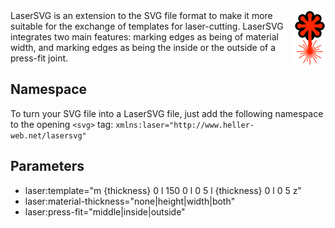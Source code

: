 <img align="right" src="LaserSVG.svg" width="50px" alt="LaserSVG Logo"> 
LaserSVG is an extension to the SVG file format to make it more suitable for the exchange of templates for laser-cutting. LaserSVG integrates two main features: marking edges as being of material width, and marking edges as being the inside or the outside of a press-fit joint.



## Namespace
To turn your SVG file into a LaserSVG file, just add the following namespace to the opening `<svg>` tag: 
	`xmlns:laser="http://www.heller-web.net/lasersvg"`

## Parameters
* laser:template="m {thickness} 0 
            l 150 0 l 0 5 l {thickness} 0 l 0 5 z"
* laser:material-thickness="none|height|width|both"
* laser:press-fit="middle|inside|outside"